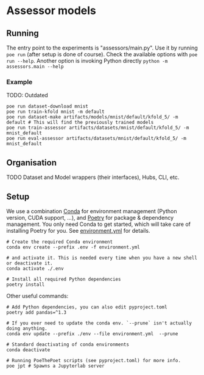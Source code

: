 # Assessor models

## Running

The entry point to the experiments is "assessors/main.py". Use it by running `poe run` (after setup is done of course). Check the available options with `poe run --help`.
Another option is invoking Python directly `python -m assessors.main --help`

### Example

TODO: Outdated

```shell
poe run dataset-download mnist
poe run train-kfold mnist -m default
poe run dataset-make artifacts/models/mnist/default/kfold_5/ -m default # This will find the previously trained models
poe run train-assessor artifacts/datasets/mnist/default/kfold_5/ -m mnist_default
poe run eval-assessor artifacts/datasets/mnist/default/kfold_5/ -m mnist_default
```

## Organisation

TODO
Dataset and Model wrappers (their interfaces), Hubs, CLI, etc.

## Setup

We use a combination [Conda](https://docs.conda.io/projects/conda/en/latest/user-guide/install/) for environment management (Python version, CUDA support, ...), and [Poetry](https://python-poetry.org/) for package & dependency management. You only need Conda to get started, which will take care of installing Poetry for you. See [environment.yml](./environment.yml) for details.

```shell
# Create the required Conda environment
conda env create --prefix .env -f environment.yml

# and activate it. This is needed every time when you have a new shell or deactivate it.
conda activate ./.env

# Install all required Python dependencies
poetry install
```

Other useful commands:

```shell
# Add Python dependencies, you can also edit pyproject.toml
poetry add pandas=^1.3

# If you ever need to update the conda env. `--prune` isn't actually doing anything.
conda env update --prefix ./env --file environment.yml  --prune

# Standard deactivating of conda environments
conda deactivate

# Running PoeThePoet scripts (see pyproject.toml) for more info.
poe jpt # Spawns a Jupyterlab server
```
